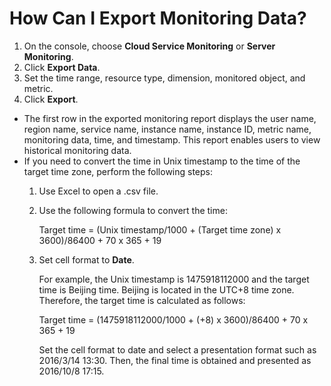# How Can I Export Monitoring Data?<a name="EN-US_TOPIC_0084812083"></a>

1.  On the console, choose  **Cloud Service Monitoring**  or  **Server Monitoring**.
2.  Click  **Export Data**.
3.  Set the time range, resource type, dimension, monitored object, and metric.
4.  Click  **Export**.

-   The first row in the exported monitoring report displays the user name, region name, service name, instance name, instance ID, metric name, monitoring data, time, and timestamp. This report enables users to view historical monitoring data.
-   If you need to convert the time in Unix timestamp to the time of the target time zone, perform the following steps:
    1.  Use Excel to open a .csv file. 
    2.  Use the following formula to convert the time:

        Target time = \(Unix timestamp/1000 + \(Target time zone\) x 3600\)/86400 + 70 x 365 + 19

    3.  Set cell format to  **Date**.

        For example, the Unix timestamp is 1475918112000 and the target time is Beijing time. Beijing is located in the UTC+8 time zone. Therefore, the target time is calculated as follows:

        Target time = \(1475918112000/1000 + \(+8\) x 3600\)/86400 + 70 x 365 + 19

        Set the cell format to date and select a presentation format such as 2016/3/14 13:30. Then, the final time is obtained and presented as 2016/10/8 17:15.




